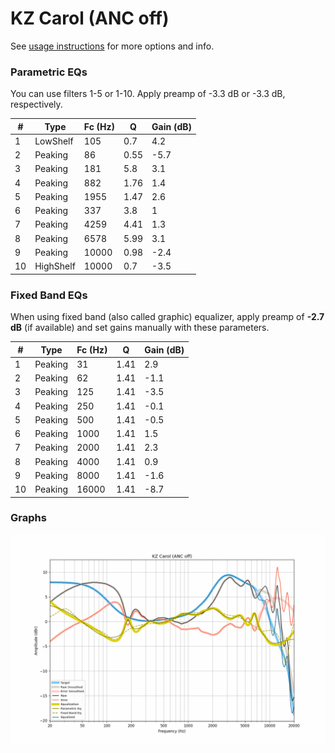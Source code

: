 # KZ Carol (ANC off)
See [usage instructions](https://github.com/jaakkopasanen/AutoEq#usage) for more options and info.

### Parametric EQs
You can use filters 1-5 or 1-10. Apply preamp of -3.3 dB or -3.3 dB, respectively.

|   # | Type      |   Fc (Hz) |    Q |   Gain (dB) |
|-----|-----------|-----------|------|-------------|
|   1 | LowShelf  |       105 | 0.7  |         4.2 |
|   2 | Peaking   |        86 | 0.55 |        -5.7 |
|   3 | Peaking   |       181 | 5.8  |         3.1 |
|   4 | Peaking   |       882 | 1.76 |         1.4 |
|   5 | Peaking   |      1955 | 1.47 |         2.6 |
|   6 | Peaking   |       337 | 3.8  |         1   |
|   7 | Peaking   |      4259 | 4.41 |         1.3 |
|   8 | Peaking   |      6578 | 5.99 |         3.1 |
|   9 | Peaking   |     10000 | 0.98 |        -2.4 |
|  10 | HighShelf |     10000 | 0.7  |        -3.5 |

### Fixed Band EQs
When using fixed band (also called graphic) equalizer, apply preamp of **-2.7 dB** (if available) and set gains manually with these parameters.

|   # | Type    |   Fc (Hz) |    Q |   Gain (dB) |
|-----|---------|-----------|------|-------------|
|   1 | Peaking |        31 | 1.41 |         2.9 |
|   2 | Peaking |        62 | 1.41 |        -1.1 |
|   3 | Peaking |       125 | 1.41 |        -3.5 |
|   4 | Peaking |       250 | 1.41 |        -0.1 |
|   5 | Peaking |       500 | 1.41 |        -0.5 |
|   6 | Peaking |      1000 | 1.41 |         1.5 |
|   7 | Peaking |      2000 | 1.41 |         2.3 |
|   8 | Peaking |      4000 | 1.41 |         0.9 |
|   9 | Peaking |      8000 | 1.41 |        -1.6 |
|  10 | Peaking |     16000 | 1.41 |        -8.7 |

### Graphs
![](./KZ%20Carol%20(ANC%20off).png)
